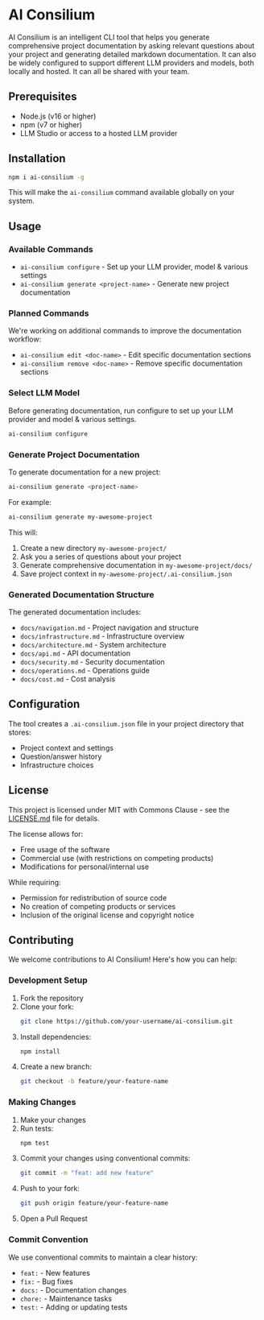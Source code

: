 # AI Consilium

AI Consilium is an intelligent CLI tool that helps you generate comprehensive project documentation by asking relevant questions about your project and generating detailed markdown documentation.
It can also be widely configured to support different LLM providers and models, both locally and hosted. It can all be shared with your team.

## Prerequisites

- Node.js (v16 or higher)
- npm (v7 or higher)
- LLM Studio or access to a hosted LLM provider

## Installation

```bash
npm i ai-consilium -g
```

This will make the `ai-consilium` command available globally on your system.

## Usage

### Available Commands

- `ai-consilium configure` - Set up your LLM provider, model & various settings
- `ai-consilium generate <project-name>` - Generate new project documentation

### Planned Commands

We're working on additional commands to improve the documentation workflow:
- `ai-consilium edit <doc-name>` - Edit specific documentation sections
- `ai-consilium remove <doc-name>` - Remove specific documentation sections

### Select LLM Model

Before generating documentation, run configure to set up your LLM provider and model & various settings.

```bash
ai-consilium configure
```

### Generate Project Documentation

To generate documentation for a new project:

```bash
ai-consilium generate <project-name>
```

For example:
```bash
ai-consilium generate my-awesome-project
```

This will:
1. Create a new directory `my-awesome-project/`
2. Ask you a series of questions about your project
3. Generate comprehensive documentation in `my-awesome-project/docs/`
4. Save project context in `my-awesome-project/.ai-consilium.json`

### Generated Documentation Structure

The generated documentation includes:

- `docs/navigation.md` - Project navigation and structure
- `docs/infrastructure.md` - Infrastructure overview
- `docs/architecture.md` - System architecture
- `docs/api.md` - API documentation
- `docs/security.md` - Security documentation
- `docs/operations.md` - Operations guide
- `docs/cost.md` - Cost analysis

## Configuration

The tool creates a `.ai-consilium.json` file in your project directory that stores:
- Project context and settings
- Question/answer history
- Infrastructure choices

## License

This project is licensed under MIT with Commons Clause - see the [LICENSE.md](license.md) file for details.

The license allows for:
- Free usage of the software
- Commercial use (with restrictions on competing products)
- Modifications for personal/internal use

While requiring:
- Permission for redistribution of source code
- No creation of competing products or services
- Inclusion of the original license and copyright notice

## Contributing

We welcome contributions to AI Consilium! Here's how you can help:

### Development Setup

1. Fork the repository
2. Clone your fork:
   ```bash
   git clone https://github.com/your-username/ai-consilium.git
   ```
3. Install dependencies:
   ```bash
   npm install
   ```
4. Create a new branch:
   ```bash
   git checkout -b feature/your-feature-name
   ```

### Making Changes

1. Make your changes
2. Run tests:
   ```bash
   npm test
   ```
3. Commit your changes using conventional commits:
   ```bash
   git commit -m "feat: add new feature"
   ```
4. Push to your fork:
   ```bash
   git push origin feature/your-feature-name
   ```
5. Open a Pull Request

### Commit Convention

We use conventional commits to maintain a clear history:
- `feat:` - New features
- `fix:` - Bug fixes
- `docs:` - Documentation changes
- `chore:` - Maintenance tasks
- `test:` - Adding or updating tests
